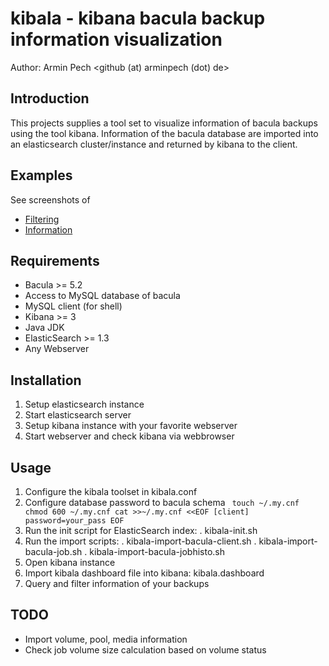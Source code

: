 kibala - kibana bacula backup information visualization
=======================================================

Author: Armin Pech <github (at) arminpech (dot) de>

Introduction
------------
This projects supplies a tool set to visualize information of bacula backups
using the tool kibana.
Information of the bacula database are imported into an elasticsearch
cluster/instance and returned by kibana to the client.

Examples
--------
See screenshots of
* [Filtering](/doc/screenshots/kibala1.png)
* [Information](/doc/screenshots/kibala2.png)

Requirements
------------
* Bacula >= 5.2
* Access to MySQL database of bacula
* MySQL client (for shell)
* Kibana >= 3
* Java JDK
* ElasticSearch >= 1.3
* Any Webserver

Installation
------------
1. Setup elasticsearch instance
1. Start elasticsearch server
1. Setup kibana instance with your favorite webserver
1. Start webserver and check kibana via webbrowser

Usage
-----
1. Configure the kibala toolset in kibala.conf
1. Configure database password to bacula schema
   <code>
   touch ~/.my.cnf
   chmod 600 ~/.my.cnf
   cat >>~/.my.cnf <<EOF
   \[client\]
   password=your_pass
   EOF
   </code>
1. Run the init script for ElasticSearch index:
   . kibala-init.sh
1. Run the import scripts:
   . kibala-import-bacula-client.sh
   . kibala-import-bacula-job.sh
   . kibala-import-bacula-jobhisto.sh
1. Open kibana instance
1. Import kibala dashboard file into kibana: kibala.dashboard
1. Query and filter information of your backups

TODO
----
* Import volume, pool, media information
* Check job volume size calculation based on volume status
